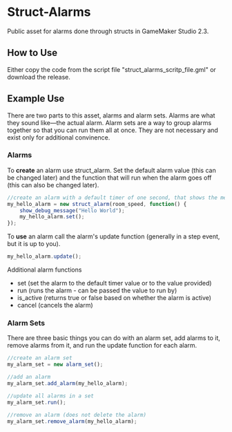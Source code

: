 # Struct-Alarms
Public asset for alarms done through structs in GameMaker Studio 2.3.

## How to Use
Either copy the code from the script file "struct_alarms_scritp_file.gml" or download the release.

## Example Use
There are two parts to this asset, alarms and alarm sets. Alarms are what they sound like—the actual alarm. Alarm sets are a way to group alarms together so that you can run them all at once. They are not necessary and exist only for additional convinence. 

### Alarms

To **create** an alarm use struct_alarm. Set the default alarm value (this can be changed later) and the function that will run when the alarm goes off (this can also be changed later).
```javascript
//create an alarm with a default timer of one second, that shows the message "Hello World" and resets itself
my_hello_alarm = new struct_alarm(room_speed, function() {
    show_debug_message("Hello World");
    my_hello_alarm.set();
});
```
To **use** an alarm call the alarm's update function (generally in a step event, but it is up to you).
```javascript
my_hello_alarm.update();
```
Additional alarm functions
* set  (set the alarm to the default timer value or to the value provided)
* run (runs the alarm - can be passed the value to run by)
* is_active (returns true or false based on whether the alarm is active)
* cancel (cancels the alarm)

### Alarm Sets
There are three basic things you can do with an alarm set, add alarms to it, remove alarms from it, and run the update function for each alarm. 

```javascript
//create an alarm set
my_alarm_set = new alarm_set();

//add an alarm
my_alarm_set.add_alarm(my_hello_alarm);

//update all alarms in a set
my_alarm_set.run();

//remove an alarm (does not delete the alarm)
my_alarm_set.remove_alarm(my_hello_alarm);
```
